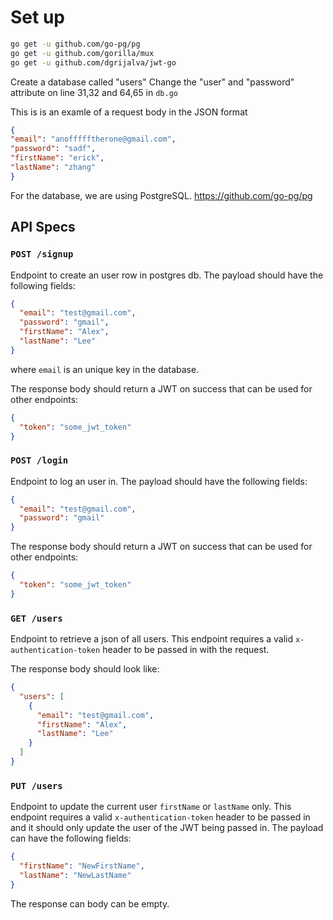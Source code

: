 # Set up 

```bash
go get -u github.com/go-pg/pg
go get -u github.com/gorilla/mux
go get -u github.com/dgrijalva/jwt-go
```

Create a database called "users"
Change the "user" and "password" attribute on line 31,32 and 64,65 in ```db.go```

This is is an examle of a request body in the JSON format
```json
{
"email": "anoffffftherone@gmail.com",
"password": "sadf",
"firstName": "erick",
"lastName": "zhang"
}
```
For the database, we are using PostgreSQL.
https://github.com/go-pg/pg

## API Specs

### `POST /signup`
Endpoint to create an user row in postgres db. The payload should have the following fields:

```json
{
  "email": "test@gmail.com",
  "password": "gmail",
  "firstName": "Alex",
  "lastName": "Lee"
}
```

where `email` is an unique key in the database.

The response body should return a JWT on success that can be used for other endpoints:

```json
{
  "token": "some_jwt_token" 
}
```

### `POST /login`
Endpoint to log an user in. The payload should have the following fields:

```json
{
  "email": "test@gmail.com",
  "password": "gmail"
}
```

The response body should return a JWT on success that can be used for other endpoints:

```json
{
  "token": "some_jwt_token"
}
```

### `GET /users`
Endpoint to retrieve a json of all users. This endpoint requires a valid `x-authentication-token` header to be passed in with the request.

The response body should look like:
```json
{
  "users": [
    {
      "email": "test@gmail.com",
      "firstName": "Alex",
      "lastName": "Lee"
    }
  ]
}
```

### `PUT /users`
Endpoint to update the current user `firstName` or `lastName` only. This endpoint requires a valid `x-authentication-token` header to be passed in and it should only update the user of the JWT being passed in. The payload can have the following fields:

```json
{
  "firstName": "NewFirstName",
  "lastName": "NewLastName"
}
```

The response can body can be empty.
